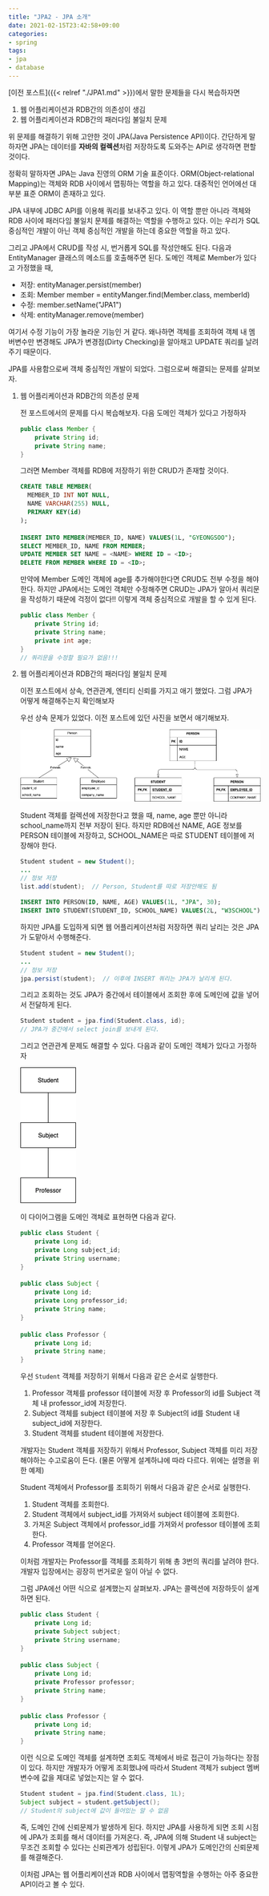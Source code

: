 ```yaml
---
title: "JPA2 - JPA 소개"
date: 2021-02-15T23:42:58+09:00
categories:
- spring
tags:
- jpa
- database
---
```


[이전 포스트]({{< relref "./JPA1.md" >}})에서 말한 문제들을 다시 복습하자면

1. 웹 어플리케이션과 RDB간의 의존성이 생김
2. 웹 어플리케이션과 RDB간의 패러다임 불일치 문제

위 문제를 해결하기 위해 고안한 것이 JPA(Java Persistence API)이다. 간단하게 말하자면 JPA는 데이터를 **자바의 컬렉션**처럼 저장하도록 도와주는 API로 생각하면 편할 것이다.

정확히 말하자면 JPA는 Java 진영의 ORM 기술 표준이다. ORM(Object-relational Mapping)는 객체와 RDB 사이에서 맵핑하는 역할을 하고 있다. 대중적인 언어에선 대부분 표준 ORM이 존재하고 있다.

JPA 내부에 JDBC API를 이용해 쿼리를 보내주고 있다. 이 역할 뿐만 아니라 객체와 RDB 사이에 패러다임 불일치 문제를 해결하는 역할을 수행하고 있다. 이는 우리가 SQL 중심적인 개발이 아닌 객체 중심적인 개발을 하는데 중요한 역할을 하고 있다.

그리고 JPA에서 CRUD를 작성 시, 번거롭게 SQL를 작성안해도 된다. 다음과 EntityManager 클래스의 메소드를 호출해주면 된다. 도메인 객체로 Member가 있다고 가정했을 때,

- 저장: entityManager.persist(member)
- 조회: Member member = entityManger.find(Member.class, memberId)
- 수정: member.setName("JPA1")
- 삭제: entityManager.remove(member)

여기서 수정 기능이 가장 놀라운 기능인 거 같다. 왜나하면 객체를 조회하여 객체 내 멤버변수만 변경해도 JPA가 변경점(Dirty Checking)을 알아채고 UPDATE 쿼리를 날려주기 때문이다.

JPA를 사용함으로써 객체 중심적인 개발이 되었다. 그럼으로써 해결되는 문제를 살펴보자.

1. 웹 어플리케이션과 RDB간의 의존성 문제

    전 포스트에서의 문제를 다시 복습해보자. 다음 도메인 객체가 있다고 가정하자

    ```java
    public class Member {
    	private String id;
    	private String name;
    }
    ```

    그러면 Member 객체를 RDB에 저장하기 위한 CRUD가 존재할 것이다.

    ```sql
    CREATE TABLE MEMBER(
      MEMBER_ID INT NOT NULL,
      NAME VARCHAR(255) NULL,
      PRIMARY KEY(id)
    );

    INSERT INTO MEMBER(MEMBER_ID, NAME) VALUES(1L, "GYEONGSOO");
    SELECT MEMBER_ID, NAME FROM MEMBER;
    UPDATE MEMBER SET NAME = <NAME> WHERE ID = <ID>;
    DELETE FROM MEMBER WHERE ID = <ID>;
    ```

    만약에 Member 도메인 객체에 age를 추가해야한다면 CRUD도 전부 수정을 해야한다. 하지만 JPA에서는 도메인 객체만 수정해주면 CRUD는 JPA가 알아서 쿼리문을 작성하기 때문에 걱정이 없다!! 이렇게 객체 중심적으로 개발을 할 수 있게 된다.

    ```java
    public class Member {
    	private String id;
    	private String name;
    	private int age;
    }
    // 쿼리문을 수정할 필요가 없음!!!
    ```

2. 웹 어플리케이션과 RDB간의 패러다임 불일치 문제

    이전 포스트에서 상속, 연관관계, 엔티티 신뢰를 가지고 애기 했었다. 그럼 JPA가 어떻게 해결해주는지 확인해보자

    우선 상속 문제가 있었다. 이전 포스트에 있던 사진을 보면서 애기해보자.

    ![](/images/JPA1.png)

    Student 객체를 컬렉션에 저장한다고 했을 때, name, age 뿐만 아니라 school_name까지 전부 저장이 된다. 하지만 RDB에선 NAME, AGE 정보를 PERSON 테이블에 저장하고, SCHOOL_NAME은 따로 STUDENT 테이블에 저장해야 한다.

    ```java
    Student student = new Student();
    ...
    // 정보 저장
    list.add(student);  // Person, Student를 따로 저장안해도 됨
    ```

    ```sql
    INSERT INTO PERSON(ID, NAME, AGE) VALUES(1L, "JPA", 30);
    INSERT INTO STUDENT(STUDENT_ID, SCHOOL_NAME) VALUES(2L, "W3SCHOOL");
    ```

    하지만 JPA를 도입하게 되면 웹 어플리케이션처럼 저장하면 쿼리 날리는 것은 JPA가 도맡아서 수행해준다.

    ```java
    Student student = new Student();
    ...
    // 정보 저장
    jpa.persist(student);  // 이후에 INSERT 쿼리는 JPA가 날리게 된다.
    ```

    그리고 조회하는 것도 JPA가 중간에서 테이블에서 조회한 후에 도메인에 값을 넣어서 전달하게 된다.

    ```java
    Student student = jpa.find(Student.class, id);
    // JPA가 중간에서 select join를 보내게 된다.
    ```
    그리고 연관관계 문제도 해결할 수 있다. 다음과 같이 도메인 객체가 있다고 가정하자

    ![](/images/JPA4.png)

    이 다이어그램을 도메인 객체로 표현하면 다음과 같다.

    ```java
    public class Student {
    	private Long id;
    	private Long subject_id;
    	private String username;
    }

    public class Subject {
    	private Long id;
    	private Long professor_id;
    	private String name;
    }

    public class Professor {
    	private Long id;
    	private String name;
    }
    ```

    우선 `Student` 객체를 저장하기 위해서 다음과 같은 순서로 실행한다.

    1. Professor 객체를 professor 테이블에 저장 후 Professor의 id를 Subject 객체 내 professor_id에 저장한다.
    2. Subject 객체를 subject 테이블에 저장 후 Subject의 id를 Student 내 subject_id에 저장한다.
    3. Student 객체를 student 테이블에 저장한다.

    개발자는 Student 객체를 저장하기 위해서 Professor, Subject 객체를 미리 저장해야하는 수고로움이 든다. (물론 어떻게 설계하냐에 따라 다르다. 위에는 설명을 위한 예제)

    Student 객체에서 Professor를 조회하기 위해서 다음과 같은 순서로 실행한다.

    1. Student 객체를 조회한다.
    2. Student 객체에서 subject_id를 가져와서 subject 테이블에 조회한다.
    3. 가져온 Subject 객체에서 professor_id를 가져와서 professor 테이블에 조회한다.
    4. Professor 객체를 얻어온다.

    이처럼 개발자는 Professor를 객체를 조회하기 위해 총 3번의 쿼리를 날려야 한다. 개발자 입장에서는 굉장히 번거로운 일이 아닐 수 없다.

    그럼 JPA에선 어떤 식으로 설계했는지 살펴보자. JPA는 콜렉션에 저장하듯이 설계하면 된다.

    ```java
    public class Student {
    	private Long id;
    	private Subject subject;
    	private String username;
    }

    public class Subject {
    	private Long id;
    	private Professor professor;
    	private String name;
    }

    public class Professor {
    	private Long id;
    	private String name;
    }
    ```

    이런 식으로 도메인 객체를 설계하면 조회도 객체에서 바로 접근이 가능하다는 장점이 있다. 하지만 개발자가 어떻게 조회했냐에 따라서 Student 객체가 subject 멤버변수에 값을 제대로 넣었는지는 알 수 없다.

    ```java
    Student student = jpa.find(Student.class, 1L);
    Subject subject = student.getSubject();
    // Student의 subject에 값이 들어있는 알 수 없음
    ```

    즉, 도메인 간에 신뢰문제가 발생하게 된다. 하지만 JPA를 사용하게 되면 조회 시점에 JPA가 조회를 해서 데이터를 가져온다. 즉, JPA에 의해 Student 내 subject는 무조건 조회할 수 있다는 신뢰관계가 성립된다. 이렇게 JPA가 도메인간의 신뢰문제를 해결해준다.

    이처럼 JPA는 웹 어플리케이션과 RDB 사이에서 맵핑역할을 수행하는 아주 중요한 API이라고 볼 수 있다.
